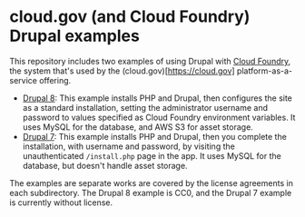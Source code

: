 # cloud.gov (and Cloud Foundry) Drupal examples

This repository includes two examples of using Drupal with [Cloud Foundry](https://cloudfoundry.org), the system that's used by the (cloud.gov)[https://cloud.gov] platform-as-a-service offering.

* [Drupal 8](./drupal-8/README.md): This example installs PHP and Drupal, then configures the site as a standard installation, setting the administrator username and password to values specified as Cloud Foundry environment variables. It uses MySQL for the database, and AWS S3 for asset storage.
* [Drupal 7](./drupal-7/README.md): This example installs PHP and Drupal, then you complete the installation, with username and password, by visiting the unauthenticated `/install.php` page in the app. It uses MySQL for the database, but doesn't handle asset storage.

The examples are separate works are covered by the license agreements in each
subdirectory. The Drupal 8 example is CC0, and the Drupal 7 example is
currently without license.
